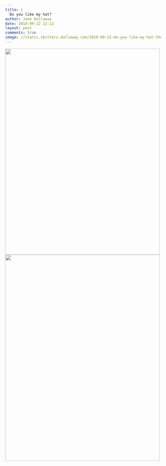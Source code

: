 ```yaml
---
title: |
  Do you like my hat?
author: Jane Dallaway
date: 2018-09-22 22:12
layout: post
comments: true
image: //static.skitters.dallaway.com/2018-09-22-do-you-like-my-hat-thumb-1-IMG-7169.JPG
---
```


<div>
        <a href="//static.skitters.dallaway.com/2018-09-22-do-you-like-my-hat-fullsize-1-IMG-7169.JPG">
          <img src="//static.skitters.dallaway.com/2018-09-22-do-you-like-my-hat-thumb-1-IMG-7169.JPG" width="500" height="667"/>
        </a>
      </div><div>
        <a href="//static.skitters.dallaway.com/2018-09-22-do-you-like-my-hat-fullsize-2-IMG-7171.JPG">
          <img src="//static.skitters.dallaway.com/2018-09-22-do-you-like-my-hat-thumb-2-IMG-7171.JPG" width="500" height="667"/>
        </a>
      </div>


  
      